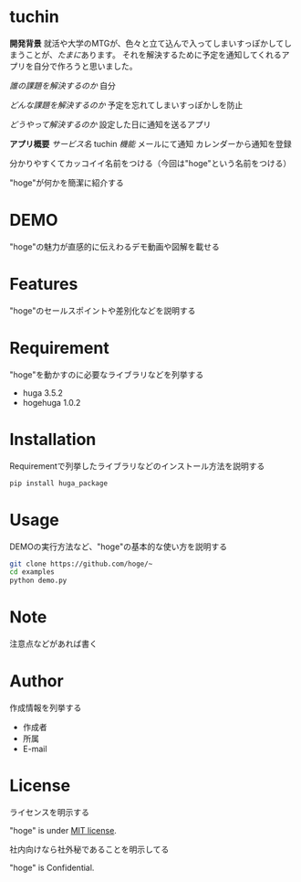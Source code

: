# tuchin
**開発背景**
就活や大学のMTGが、色々と立て込んで入ってしまいすっぽかしてしまうことが、*たまに*あります。
それを解決するために予定を通知してくれるアプリを自分で作ろうと思いました。

*誰の課題を解決するのか*
自分

*どんな課題を解決するのか*
予定を忘れてしまいすっぽかしを防止

*どうやって解決するのか*
設定した日に通知を送るアプリ

**アプリ概要**
*サービス名*
tuchin
*機能*
メールにて通知
カレンダーから通知を登録

分かりやすくてカッコイイ名前をつける（今回は"hoge"という名前をつける）
 
"hoge"が何かを簡潔に紹介する
 
# DEMO
 
"hoge"の魅力が直感的に伝えわるデモ動画や図解を載せる
 
# Features
 
"hoge"のセールスポイントや差別化などを説明する
 
# Requirement
 
"hoge"を動かすのに必要なライブラリなどを列挙する
 
* huga 3.5.2
* hogehuga 1.0.2
 
# Installation
 
Requirementで列挙したライブラリなどのインストール方法を説明する
 
```bash
pip install huga_package
```
 
# Usage
 
DEMOの実行方法など、"hoge"の基本的な使い方を説明する
 
```bash
git clone https://github.com/hoge/~
cd examples
python demo.py
```
 
# Note
 
注意点などがあれば書く
 
# Author
 
作成情報を列挙する
 
* 作成者
* 所属
* E-mail
 
# License
ライセンスを明示する
 
"hoge" is under [MIT license](https://en.wikipedia.org/wiki/MIT_License).
 
社内向けなら社外秘であることを明示してる
 
"hoge" is Confidential.
